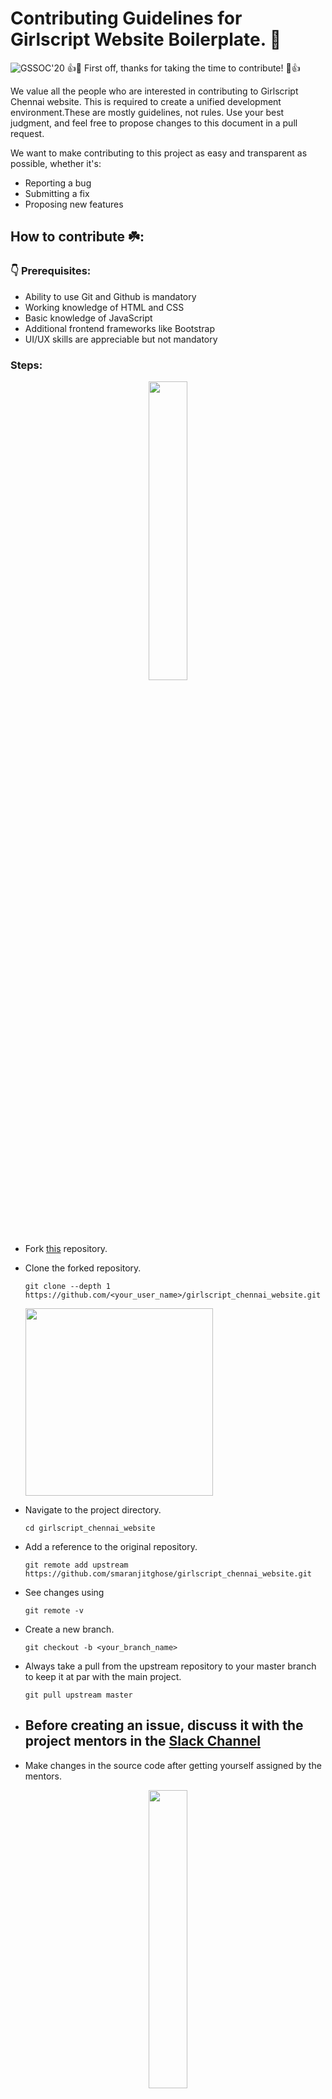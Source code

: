 # Contributing Guidelines for Girlscript Website Boilerplate.  🚀

![GSSOC'20](https://img.shields.io/badge/GSSOC-20-orange?style=for-the-badge)
👍🎉 First off, thanks for taking the time to contribute! 🎉👍

We value all the people who are interested in contributing to Girlscript Chennai website. This is required to create a unified development environment.These are mostly guidelines, not rules. Use your best judgment, and feel free to propose changes to this document in a pull request.

We want to make contributing to this project as easy and transparent as possible, whether it's:
* Reporting a bug
* Submitting a fix
* Proposing new features

## How to contribute ☘️:

### 👇 Prerequisites:

- Ability to use Git and Github is mandatory
- Working knowledge of HTML and CSS
- Basic knowledge of JavaScript
- Additional frontend frameworks like Bootstrap
- UI/UX skills are appreciable but not mandatory

### Steps:

<p style="text-align: center"><img width=35% src="https://media.giphy.com/media/o5BzNDDFQnepi/giphy.gif"></p>

*  Fork [this](https://github.com/smaranjitghose/girlscript_chennai_website.git) repository.

*  Clone the forked repository.
    ```
    git clone --depth 1 https://github.com/<your_user_name>/girlscript_chennai_website.git
    ```
     <img src="https://encrypted-tbn0.gstatic.com/images?q=tbn%3AANd9GcT5N0HJ9db7jSvcL4dsDscZQBzqQqqKVs0BnO1OVz26glLWKJRY&usqp=CAU" width="300">

* Navigate to the project directory.
    ```
    cd girlscript_chennai_website
    ```
* Add a reference to the original repository.
    ```
    git remote add upstream https://github.com/smaranjitghose/girlscript_chennai_website.git
    ```
* See changes using
    ```
    git remote -v
    ```
* Create a new branch.
    ```
    git checkout -b <your_branch_name>
    ```
* Always take a pull from the upstream repository to your master branch to keep it at par with the main project.
    ```
    git pull upstream master
    ```
*  ## Before creating an issue, discuss it with the project mentors in the [Slack Channel](https://gssoc20.slack.com)
* Make changes in the source code after getting yourself assigned by the mentors.

<p style="text-align: center"><img width=35% src="https://media.giphy.com/media/bAplZhiLAsNnG/giphy.gif"></p>

* Commit your changes.
    ```
    git add .
    git commit -m "<your_commit_message>"
    ```
* Push your local branch to the remote repository.
    ```
    git push -u origin <your_branch_name>
    ```
* Create a Pull Request!

* Finally, go to your repository in browser and click on `compare and pull requests`.
* Then add a title and description to your pull request that explains your precious effort.

    <img src="https://user-images.githubusercontent.com/41269164/70219707-47194780-176b-11ea-96c2-d0c401ddb1e0.png" width=600>

* Click on `Create Pull Request`.

    <img src="https://user-images.githubusercontent.com/41269164/70219836-8d6ea680-176b-11ea-81d5-549093bf0954.png" width=600>


**Congratulations!** Sit and relax, you've made your contribution to [GirlScript Website Boilerplate](https://github.com/smaranjitghose/girlscript_chennai_website) project.

***
###  PR takes the max of 12 hrs to review. Mentors will review your PR and merge if there are no conflicts found!

### Incase you face any problems feel free to ask it on [Slack Channel](https://gssoc20.slack.com)

You will get the following points on the basis of difficulty of the project. 
| Type        | Points          
| ----------- |:------:
|  Beginner     | 2 
|  Easy | 4      
|  Medium | 7
| Hard| 10



## Keep Contributing!!  👋 
